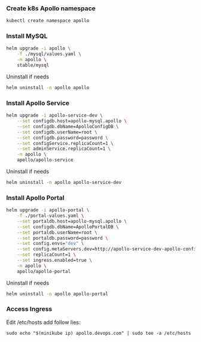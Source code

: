 ### Create k8s Apollo namespace

```bash
kubectl create namespace apollo
```

### Install MySQL

```bash
helm upgrade -i apollo \
    -f ./mysql/values.yaml \
    -n apollo \
    stable/mysql
```

Uninstall if needs

```bash
helm uninstall -n apollo apollo
```

### Install Apollo Service

```bash
helm upgrade -i apollo-service-dev \
    --set configdb.host=apollo-mysql.apollo \
    --set configdb.dbName=ApolloConfigDB \
    --set configdb.userName=root \
    --set configdb.password=password \
    --set configService.replicaCount=1 \
    --set adminService.replicaCount=1 \
    -n apollo \
    apollo/apollo-service
```

Uninstall if needs

```bash
helm uninstall -n apollo apollo-service-dev
```

### Install Apollo Portal

```bash
helm upgrade -i apollo-portal \
    -f ./portal-values.yaml \
    --set portaldb.host=apollo-mysql.apollo \
    --set configdb.dbName=ApolloPortalDB \
    --set portaldb.userName=root \
    --set portaldb.password=password \
    --set config.envs="dev" \
    --set config.metaServers.dev=http://apollo-service-dev-apollo-configservice:8080 \
    --set replicaCount=1 \
    --set ingress.enabled=true \
    -n apollo \
    apollo/apollo-portal
```

Uninstall if needs

```bash
helm uninstall -n apollo apollo-portal
```

### Access Ingress

Edit /etc/hosts add follow lies:

```text
sudo echo "$(minikube ip) apollo.devops.com" | sudo tee -a /etc/hosts
```